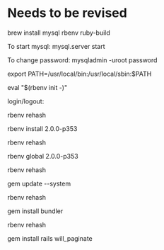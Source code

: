 # Needs to be revised

brew install mysql rbenv ruby-build

To start mysql:     mysql.server start

To change password: mysqladmin -uroot password

export PATH=/usr/local/bin:/usr/local/sbin:$PATH

eval "$(rbenv init -)"

login/logout:

rbenv rehash

rbenv install 2.0.0-p353

rbenv rehash

rbenv global 2.0.0-p353

rbenv rehash

gem update --system

rbenv rehash

gem install bundler

rbenv rehash

gem install rails will_paginate
